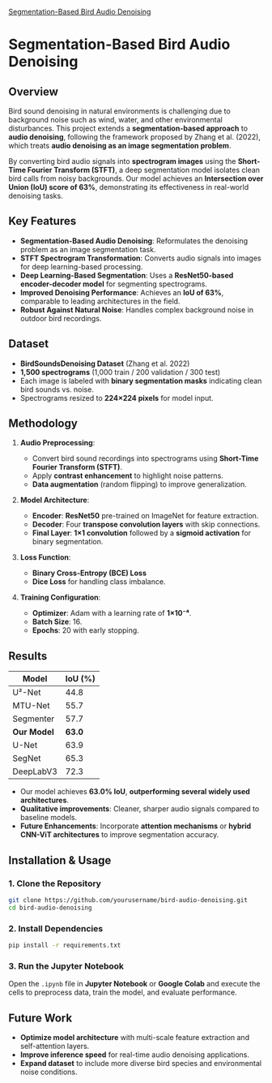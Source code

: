[Segmentation-Based Bird Audio Denoising](https://www.researchgate.net/publication/387187819_Segmentation-Based_Bird_Audio_Denoising)

# **Segmentation-Based Bird Audio Denoising**

## **Overview**
Bird sound denoising in natural environments is challenging due to background noise such as wind, water, and other environmental disturbances. This project extends a **segmentation-based approach** to **audio denoising**, following the framework proposed by Zhang et al. (2022), which treats **audio denoising as an image segmentation problem**.

By converting bird audio signals into **spectrogram images** using the **Short-Time Fourier Transform (STFT)**, a deep segmentation model isolates clean bird calls from noisy backgrounds. Our model achieves an **Intersection over Union (IoU) score of 63%**, demonstrating its effectiveness in real-world denoising tasks.

## **Key Features**
- **Segmentation-Based Audio Denoising**: Reformulates the denoising problem as an image segmentation task.
- **STFT Spectrogram Transformation**: Converts audio signals into images for deep learning-based processing.
- **Deep Learning-Based Segmentation**: Uses a **ResNet50-based encoder-decoder model** for segmenting spectrograms.
- **Improved Denoising Performance**: Achieves an **IoU of 63%**, comparable to leading architectures in the field.
- **Robust Against Natural Noise**: Handles complex background noise in outdoor bird recordings.

## **Dataset**
- **BirdSoundsDenoising Dataset** (Zhang et al. 2022)
- **1,500 spectrograms** (1,000 train / 200 validation / 300 test)
- Each image is labeled with **binary segmentation masks** indicating clean bird sounds vs. noise.
- Spectrograms resized to **224×224 pixels** for model input.

## **Methodology**
1. **Audio Preprocessing**:
   - Convert bird sound recordings into spectrograms using **Short-Time Fourier Transform (STFT)**.
   - Apply **contrast enhancement** to highlight noise patterns.
   - **Data augmentation** (random flipping) to improve generalization.

2. **Model Architecture**:
   - **Encoder**: **ResNet50** pre-trained on ImageNet for feature extraction.
   - **Decoder**: Four **transpose convolution layers** with skip connections.
   - **Final Layer**: **1×1 convolution** followed by a **sigmoid activation** for binary segmentation.

3. **Loss Function**:
   - **Binary Cross-Entropy (BCE) Loss**
   - **Dice Loss** for handling class imbalance.

4. **Training Configuration**:
   - **Optimizer**: Adam with a learning rate of **1×10⁻⁴**.
   - **Batch Size**: 16.
   - **Epochs**: 20 with early stopping.

## **Results**
| Model        | IoU (%) |
|-------------|--------|
| U²-Net      | 44.8   |
| MTU-Net     | 55.7   |
| Segmenter   | 57.7   |
| **Our Model**  | **63.0**  |
| U-Net       | 63.9   |
| SegNet      | 65.3   |
| DeepLabV3   | 72.3   |

- Our model achieves **63.0% IoU**, **outperforming several widely used architectures**.
- **Qualitative improvements**: Cleaner, sharper audio signals compared to baseline models.
- **Future Enhancements**: Incorporate **attention mechanisms** or **hybrid CNN-ViT architectures** to improve segmentation accuracy.

## **Installation & Usage**
### **1. Clone the Repository**
```bash
git clone https://github.com/yourusername/bird-audio-denoising.git
cd bird-audio-denoising
```

### **2. Install Dependencies**
```bash
pip install -r requirements.txt
```

### **3. Run the Jupyter Notebook**
Open the `.ipynb` file in **Jupyter Notebook** or **Google Colab** and execute the cells to preprocess data, train the model, and evaluate performance.

## **Future Work**
- **Optimize model architecture** with multi-scale feature extraction and self-attention layers.
- **Improve inference speed** for real-time audio denoising applications.
- **Expand dataset** to include more diverse bird species and environmental noise conditions.
